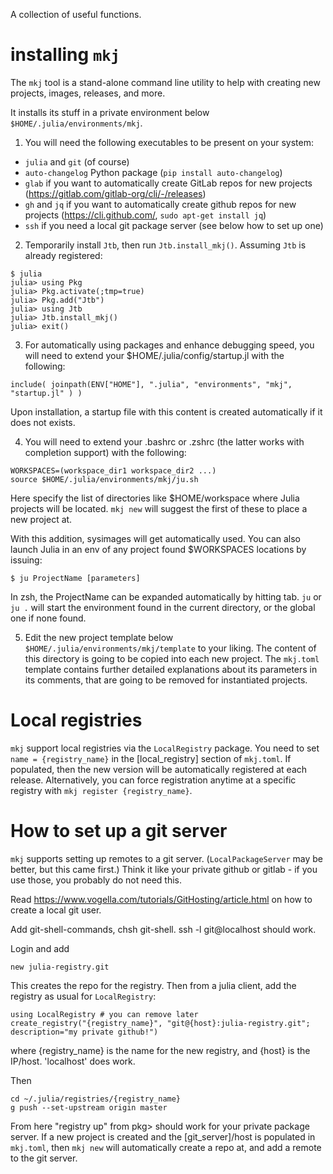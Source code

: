 A collection of useful functions.

# installing `mkj`

The `mkj` tool is a stand-alone command line utility to help with creating new projects, images, releases, and more.

It installs its stuff in a private environment below `$HOME/.julia/environments/mkj`.

1. You will need the following executables to be present on your system:

- `julia` and `git` (of course)
- `auto-changelog` Python package (`pip install auto-changelog`)
- `glab` if you want to automatically create GitLab repos for new projects (https://gitlab.com/gitlab-org/cli/-/releases)
- `gh` and `jq` if you want to automatically create github repos for new projects (https://cli.github.com/, `sudo apt-get install jq`)
- `ssh` if you need a local git package server (see below how to set up one)

2. Temporarily install `Jtb`, then run `Jtb.install_mkj()`. Assuming `Jtb` is already registered:

```
$ julia
julia> using Pkg
julia> Pkg.activate(;tmp=true)
julia> Pkg.add("Jtb")
julia> using Jtb
julia> Jtb.install_mkj()
julia> exit()
```

3. For automatically using packages and enhance debugging speed, you will need to extend
your $HOME/.julia/config/startup.jl with the following:

```
include( joinpath(ENV["HOME"], ".julia", "environments", "mkj", "startup.jl" ) )
```

Upon installation, a startup file with this content is created automatically if it does not exists.

4. You will need to extend your .bashrc or .zshrc (the latter works with completion support) with the following:

```
WORKSPACES=(workspace_dir1 workspace_dir2 ...)
source $HOME/.julia/environments/mkj/ju.sh
```

Here specify the list of directories like $HOME/workspace where Julia projects will be located. `mkj new` will suggest the first of these to place a new project at.

With this addition, sysimages will get automatically used. You can also launch Julia in an env of any project found $WORKSPACES locations by issuing:

```
$ ju ProjectName [parameters]
```

In zsh, the ProjectName can be expanded automatically by hitting tab. `ju` or `ju .` will start the environment found in the current directory, or the global one if none found.

5. Edit the new project template below `$HOME/.julia/environments/mkj/template` to your liking. The content of this directory is going to be copied into each new project. The `mkj.toml` template contains further detailed explanations about its parameters in its comments, that are going to be removed for instantiated projects.

# Local registries

`mkj` support local registries via the `LocalRegistry` package. You need to set `name = {registry_name}` in the [local_registry] section of `mkj.toml`. If populated, then the new version will be automatically registered at each release. Alternatively, you can force registration anytime at a specific registry with `mkj register {registry_name}`.

# How to set up a git server

`mkj` supports setting up remotes to a git server. (`LocalPackageServer` may be better, but this came first.) Think it like your private github or gitlab - if you use those, you probably do not need this. 

Read https://www.vogella.com/tutorials/GitHosting/article.html on how to create a local git user.

Add git-shell-commands, chsh git-shell. ssh -l git@localhost should work.

Login and add

```
new julia-registry.git
```

This creates the repo for the registry. Then from a julia client, add the registry as usual for `LocalRegistry`:

```
using LocalRegistry # you can remove later
create_registry("{registry_name}", "git@{host}:julia-registry.git"; description="my private github!")
```

where {registry_name} is the name for the new registry, and {host} is the IP/host. 'localhost' does work.

Then 

```
cd ~/.julia/registries/{registry_name}
g push --set-upstream origin master
```

From here "registry up" from pkg> should work for your private package server. If a new project is created and the [git_server]/host is populated in `mkj.toml`, then `mkj new` will automatically create a repo at, and add a remote to the git server.

